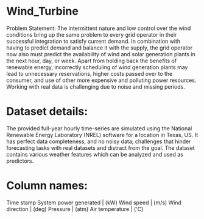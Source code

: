 # Wind_Turbine
Problem Statement:
The intermittent nature and low control over the wind conditions bring up the same problem to every grid operator in their successful integration to satisfy current demand. In combination with having to predict demand and balance it with the supply, the grid operator now also must predict the availability of wind and solar generation plants in the next hour, day, or week. Apart from holding back the benefits of renewable energy, incorrectly scheduling of wind generation plants may lead to unnecessary reservations, higher costs passed over to the consumer, and use of other more expensive and polluting power resources.
Working with real data is challenging due to noise and missing periods.

# Dataset details:
The provided full-year hourly time-series are simulated using the National Renewable Energy Laboratory (NREL) software for a location in Texas, US. It has perfect data completeness, and no noisy data; challenges that hinder forecasting tasks with real datasets and distract from the goal. The dataset contains various weather features which can be analyzed and used as predictors.

# Column names:
Time stamp
System power generated | (kW)
Wind speed | (m/s)
Wind direction | (deg)
Pressure | (atm)
Air temperature | ('C)
